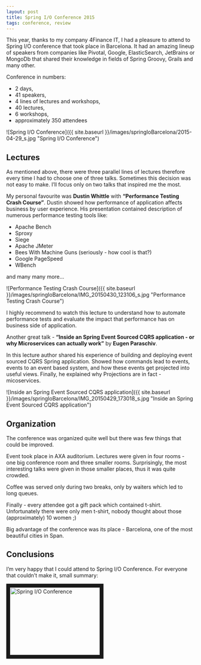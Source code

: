 ```yaml
---
layout: post
title: Spring I/O Conference 2015
tags: conference, review
---
```


This year, thanks to my company 4Finance IT, I had a pleasure to attend to Spring I/O conference that took place in Barcelona. It had an amazing lineup of speakers from companies like Pivotal, Google, ElasticSearch, JetBrains or MongoDb that shared their knowledge in fields of Spring Groovy, Grails and many other.

Conference in numbers:

- 2 days,
- 41 speakers, 
- 4 lines of lectures and workshops, 
- 40 lectures,
- 6 workshops,
- approximately 350 attendees

![Spring I/O Conference]({{ site.baseurl }}/images/springIoBarcelona/2015-04-29_s.jpg "Spring I/O Conference")

## Lectures
As mentioned above, there were three parallel lines of lectures therefore every time I had to choose one of three talks. Sometimes this decision was not easy to make. I’ll focus only on two talks that inspired me the most.

My personal favourite was <b>Dustin Whittle</b> with <b>“Performance Testing Crash Course”</b>.
Dustin showed how performance of application affects business by user experience. His presentation contained description of numerous performance testing tools like:

- Apache Bench
- Sproxy
- Siege
- Apache JMeter
- Bees With Machine Guns (seriously - how cool is that?)
- Google PageSpeed
- WBench

and many many more…

![Performance Testing Crash Course]({{ site.baseurl }}/images/springIoBarcelona/IMG_20150430_123106_s.jpg "Performance Testing Crash Course")

I highly recommend to watch this lecture to understand how to automate performance tests and evaluate the impact that performance has on business side of application.


Another great talk - <b>“Inside an Spring Event Sourced CQRS application - or why Microservices can actually work”</b> by <b>Eugen Paraschiv</b>. 

In this lecture author shared his experience of building and deploying event sourced CQRS Spring application. Showed how commands lead to events, events to an event based system, and how these events get projected into useful views. Finally, he explained why Projections are in fact - micoservices.

![Inside an Spring Event Sourced CQRS application]({{ site.baseurl }}/images/springIoBarcelona/IMG_20150429_173018_s.jpg "Inside an Spring Event Sourced CQRS application")

## Organization

The conference was organized quite well but there was few things that could be improved. 

Event took place in AXA auditorium. Lectures were given in four rooms - one big conference room and three smaller rooms. Surprisingly, the most interesting talks were given in those smaller places, thus it was quite crowded. 

Coffee was served only during two breaks, only by waiters which led to long queues.

Finally - every attendee got a  gift pack which contained t-shirt. Unfortunately there were only men t-shirt, nobody thought about those (approximately) 10 women ;)

Big advantage of the conference was its place - Barcelona, one of the most beautiful cities in Span.

## Conclusions
I’m very happy that I could attend to Spring I/O Conference. For everyone that couldn’t make it, small summary:

<a href="http://www.youtube.com/watch?feature=player_embedded&v=XWKgi_XqkSg
" target="_blank"><img src="http://img.youtube.com/vi/XWKgi_XqkSg/0.jpg" 
alt="Spring I/O Conference" width="240" height="180" border="10" /></a>

